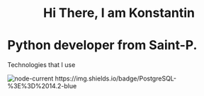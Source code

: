 <h1 align="center">Hi There, I am Konstantin</h1>
<h1>Python developer from Saint-P.</h1>


Technologies that I use

<img alt="node-current" src="https://img.shields.io/node/v/python?color=green&label=Python&logo=python&logoColor=red">
https://img.shields.io/badge/PostgreSQL-%3E%3D%2014.2-blue

